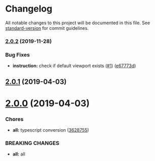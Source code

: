 # Changelog

All notable changes to this project will be documented in this file. See [standard-version](https://github.com/conventional-changelog/standard-version) for commit guidelines.

### [2.0.2](https://github.com/drivesoftware/aurelia-routed-footer/compare/2.0.1...2.0.2) (2019-11-28)


### Bug Fixes

* **instruction:** check if default viewport exists ([#1](https://github.com/drivesoftware/aurelia-routed-footer/issues/1)) ([e67773d](https://github.com/drivesoftware/aurelia-routed-footer/commit/e67773d))



<a name="2.0.1"></a>
## [2.0.1](https://github.com/drivesoftware/aurelia-routed-footer/compare/2.0.0...v2.0.1) (2019-04-03)



<a name="2.0.0"></a>
# [2.0.0](https://github.com/drivesoftware/aurelia-routed-footer/compare/1.0.8...v2.0.0) (2019-04-03)


### Chores

* **all:** typescript conversion ([3628755](https://github.com/drivesoftware/aurelia-routed-footer/commit/3628755))


### BREAKING CHANGES

* **all:** all
